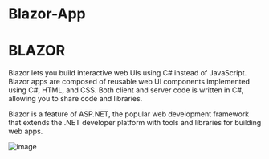 # Blazor-App
# BLAZOR
Blazor lets you build interactive web UIs using C# instead of JavaScript. Blazor apps are composed of reusable web UI components implemented using C#, HTML, and CSS. Both client and server code is written in C#, allowing you to share code and libraries.

Blazor is a feature of ASP.NET, the popular web development framework that extends the .NET developer platform with tools and libraries for building web apps.

![image](https://user-images.githubusercontent.com/22344432/160628698-878d40d5-0008-4a56-95de-348192755927.png)
